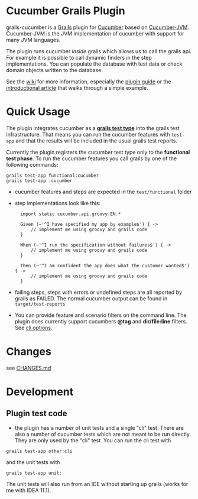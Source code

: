 # Cucumber Grails Plugin #

grails-cucumber is a [Grails][] plugin for [Cucumber][] based on [Cucumber-JVM][]. Cucumber-JVM
is the JVM implementation of cucumber with support for many JVM languages.

The plugin runs cucumber *inside* grails which allows us to call the grails api. For example it is possible
to call dynamic finders in the step implementations. You can populate the database with test data or check
domain objects written to the database.

See the [wiki][github wiki]  for more information, especially the [plugin guide][] or the
[introductional  article][article] that walks through a simple example.

[grails]: http://grails.org
[cucumber]: http://cukes.info
[cucumber-jvm]: https://github.com/cucumber/cucumber-jvm
[github wiki]: https://github.com/hauner/grails-cucumber/wiki
[plugin guide]: https://github.com/hauner/grails-cucumber/wiki/Plugin-Guide
[article geb]: https://github.com/hauner/grails-cucumber/wiki/Testing-Grails-with-Cucumber-and-Geb
[article]: https://github.com/hauner/grails-cucumber/wiki/Automating-Specification-with-Cucumber-and-Grails

# Quick Usage #

The plugin integrates cucumber as a [**grails test type**][grails testtype] into the grails test infrastructure.
That means you can run the cucumber features with `test-app` and that the results will be included in the usual
grails test reports.

Currently the plugin registers the cucumber test type only to the **functional test phase**. To run
the cucumber features you call grails by one of the following commands:

	grails test-app functional:cucumber
	grails test-app :cucumber

* cucumber features and steps are expected in the `test/functional` folder
* step implementations look like this:
 
	    import static cucumber.api.groovy.EN.*
	
	    Given (~'^I have specified my app by example$') { ->
	    	// implement me using groovy and grails code
	    }
	    
		When (~'^I run the specification without failures$') { ->
	    	// implement me using groovy and grails code
		}
		
		Then (~'^I am confident the app does what the customer wanted$') { ->
	    	// implement me using groovy and grails code
		}
	 
* failing steps, steps with errors or undefined steps are all reported by grails as FAILED. The normal cucumber
output can be found in `target/test-reports`

[grails testtype]: http://ldaley.com/post/615966534/custom-grails-test

* You can provide feature and scenario filters on the command line. The plugin does currently support cucumbers
**@tag** and  **dir/file:line** filters. See [cli options][plugin guide cli].

[plugin guide cli]: https://github.com/hauner/grails-cucumber/wiki/Plugin-Guide#runningCli

# Changes #

see [CHANGES.md](https://github.com/hauner/grails-cucumber/blob/master/CHANGES.md)

# Development #

## Plugin test code ##

* the plugin has a number of unit tests and a single "cli" test. There are also a number of cucumber
tests which are not meant to be run directly. They are only used by the "cli" test. You can run the
cli test with

`grails test-app other:cli`

and the unit tests with

`grails test-app unit:`

The unit tests will also run from an IDE without starting up grails (works for me with IDEA 11.1).
